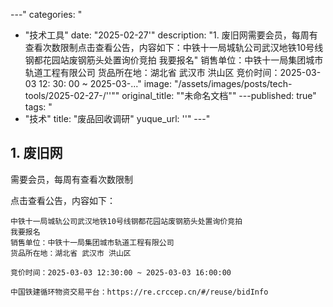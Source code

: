 
---"
categories: "
  - "技术工具"
date: "2025-02-27'"
description: "1. 废旧网需要会员，每周有查看次数限制点击查看公告，内容如下：中铁十一局城轨公司武汉地铁10号线钢都花园站废钢筋头处置询价竞拍 我要报名"
  销售单位：中铁十一局集团城市轨道工程有限公司 货品所在地：湖北省 武汉市 洪山区  竞价时间：2025-03-03 12: 30: 00 ~ 2025-03-..."
image: "/assets/images/posts/tech-tools/2025-02-27-/''""
original_title: ""未命名文档""
---published: true"
tags: "
  - "技术"
title: "废品回收调研"
yuque_url: ''"
---"
## 1\. 废旧网

需要会员，每周有查看次数限制

点击查看公告，内容如下：
    
    
    中铁十一局城轨公司武汉地铁10号线钢都花园站废钢筋头处置询价竞拍
    我要报名
    销售单位：中铁十一局集团城市轨道工程有限公司
    货品所在地：湖北省 武汉市 洪山区
    
    竞价时间：2025-03-03 12:30:00 ~ 2025-03-03 16:00:00
    
    中国铁建循环物资交易平台：https://re.crccep.cn/#/reuse/bidInfo

